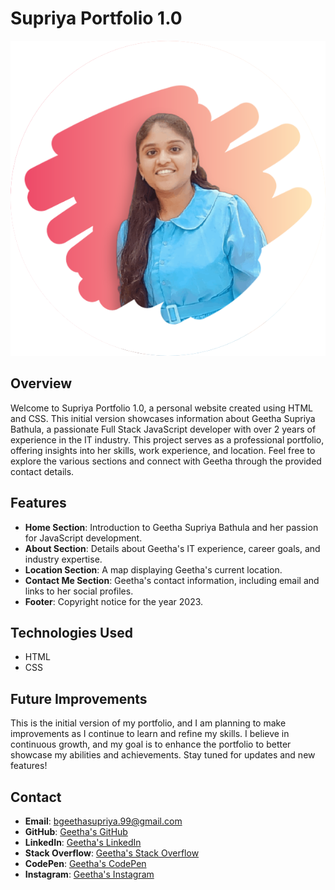 # Supriya Portfolio 1.0

![Supriya Portfolio](images/profile-pic.png)

## Overview

Welcome to Supriya Portfolio 1.0, a personal website created using HTML and CSS. This initial version showcases information about Geetha Supriya Bathula, a passionate Full Stack JavaScript developer with over 2 years of experience in the IT industry. This project serves as a professional portfolio, offering insights into her skills, work experience, and location. Feel free to explore the various sections and connect with Geetha through the provided contact details.

## Features

- **Home Section**: Introduction to Geetha Supriya Bathula and her passion for JavaScript development.
- **About Section**: Details about Geetha's IT experience, career goals, and industry expertise.
- **Location Section**: A map displaying Geetha's current location.
- **Contact Me Section**: Geetha's contact information, including email and links to her social profiles.
- **Footer**: Copyright notice for the year 2023.

## Technologies Used

- HTML
- CSS

## Future Improvements

This is the initial version of my portfolio, and I am planning to make improvements as I continue to learn and refine my skills. I believe in continuous growth, and my goal is to enhance the portfolio to better showcase my abilities and achievements. Stay tuned for updates and new features!

## Contact

- **Email**: bgeethasupriya.99@gmail.com
- **GitHub**: [Geetha's GitHub](https://github.com/geethabathula)
- **LinkedIn**: [Geetha's LinkedIn](https://www.linkedin.com/in/geethasupriyabathula)
- **Stack Overflow**: [Geetha's Stack Overflow](https://stackoverflow.com/users/21984383/geetha-supriya-bathula)
- **CodePen**: [Geetha's CodePen](https://codepen.io/geethabathula)
- **Instagram**: [Geetha's Instagram](https://www.instagram.com/geethasverse/)
